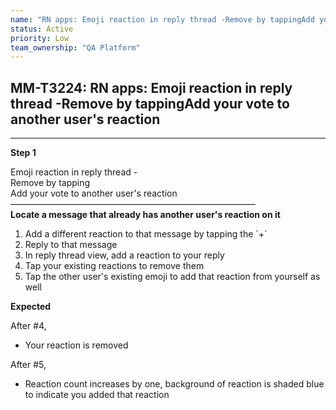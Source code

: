 ```yaml
---
name: "RN apps: Emoji reaction in reply thread -Remove by tappingAdd your vote to another user's reaction"
status: Active
priority: Low
team_ownership: "QA Platform"
---
```


## MM-T3224: RN apps: Emoji reaction in reply thread -Remove by tappingAdd your vote to another user's reaction

---

**Step 1**

Emoji reaction in reply thread -\
Remove by tapping\
Add your vote to another user's reaction\
————————————————————————————\
**Locate a message that already has another user's reaction on it**

1. Add a different reaction to that message by tapping the \`+\`
2. Reply to that message
3. In reply thread view, add a reaction to your reply
4. Tap your existing reactions to remove them
5. Tap the other user's existing emoji to add that reaction from yourself as well

**Expected**

After #4,

- Your reaction is removed

After #5,

- Reaction count increases by one, background of reaction is shaded blue to indicate you added that reaction
